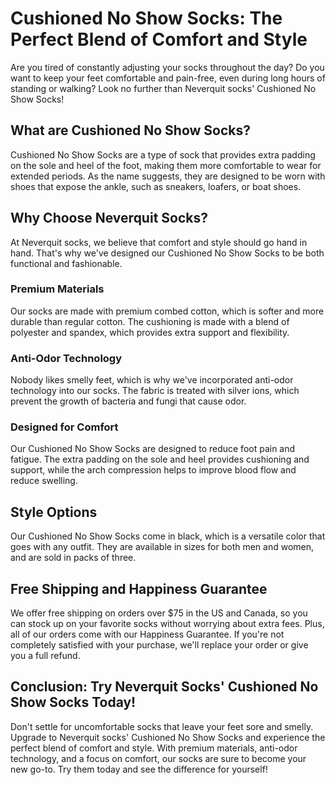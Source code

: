 # Cushioned No Show Socks: The Perfect Blend of Comfort and Style

Are you tired of constantly adjusting your socks throughout the day? Do you want to keep your feet comfortable and pain-free, even during long hours of standing or walking? Look no further than Neverquit socks' Cushioned No Show Socks!

## What are Cushioned No Show Socks?

Cushioned No Show Socks are a type of sock that provides extra padding on the sole and heel of the foot, making them more comfortable to wear for extended periods. As the name suggests, they are designed to be worn with shoes that expose the ankle, such as sneakers, loafers, or boat shoes.

## Why Choose Neverquit Socks?

At Neverquit socks, we believe that comfort and style should go hand in hand. That's why we've designed our Cushioned No Show Socks to be both functional and fashionable.

### Premium Materials

Our socks are made with premium combed cotton, which is softer and more durable than regular cotton. The cushioning is made with a blend of polyester and spandex, which provides extra support and flexibility.

### Anti-Odor Technology

Nobody likes smelly feet, which is why we've incorporated anti-odor technology into our socks. The fabric is treated with silver ions, which prevent the growth of bacteria and fungi that cause odor.

### Designed for Comfort

Our Cushioned No Show Socks are designed to reduce foot pain and fatigue. The extra padding on the sole and heel provides cushioning and support, while the arch compression helps to improve blood flow and reduce swelling.

## Style Options

Our Cushioned No Show Socks come in black, which is a versatile color that goes with any outfit. They are available in sizes for both men and women, and are sold in packs of three.

## Free Shipping and Happiness Guarantee

We offer free shipping on orders over $75 in the US and Canada, so you can stock up on your favorite socks without worrying about extra fees. Plus, all of our orders come with our Happiness Guarantee. If you're not completely satisfied with your purchase, we'll replace your order or give you a full refund.

## Conclusion: Try Neverquit Socks' Cushioned No Show Socks Today!

Don't settle for uncomfortable socks that leave your feet sore and smelly. Upgrade to Neverquit socks' Cushioned No Show Socks and experience the perfect blend of comfort and style. With premium materials, anti-odor technology, and a focus on comfort, our socks are sure to become your new go-to. Try them today and see the difference for yourself!